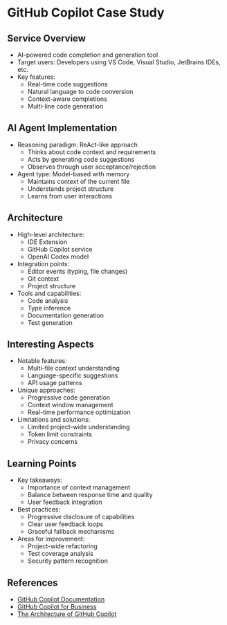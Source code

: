 # GitHub Copilot Case Study

## Service Overview
- AI-powered code completion and generation tool
- Target users: Developers using VS Code, Visual Studio, JetBrains IDEs, etc.
- Key features:
  - Real-time code suggestions
  - Natural language to code conversion
  - Context-aware completions
  - Multi-line code generation

## AI Agent Implementation
- Reasoning paradigm: ReAct-like approach
  - Thinks about code context and requirements
  - Acts by generating code suggestions
  - Observes through user acceptance/rejection
- Agent type: Model-based with memory
  - Maintains context of the current file
  - Understands project structure
  - Learns from user interactions

## Architecture
- High-level architecture:
  - IDE Extension
  - GitHub Copilot service
  - OpenAI Codex model
- Integration points:
  - Editor events (typing, file changes)
  - Git context
  - Project structure
- Tools and capabilities:
  - Code analysis
  - Type inference
  - Documentation generation
  - Test generation

## Interesting Aspects
- Notable features:
  - Multi-file context understanding
  - Language-specific suggestions
  - API usage patterns
- Unique approaches:
  - Progressive code generation
  - Context window management
  - Real-time performance optimization
- Limitations and solutions:
  - Limited project-wide understanding
  - Token limit constraints
  - Privacy concerns

## Learning Points
- Key takeaways:
  - Importance of context management
  - Balance between response time and quality
  - User feedback integration
- Best practices:
  - Progressive disclosure of capabilities
  - Clear user feedback loops
  - Graceful fallback mechanisms
- Areas for improvement:
  - Project-wide refactoring
  - Test coverage analysis
  - Security pattern recognition

## References
- [GitHub Copilot Documentation](https://docs.github.com/en/copilot)
- [GitHub Copilot for Business](https://resources.github.com/copilot-for-business/)
- [The Architecture of GitHub Copilot](https://github.blog/2023-05-17-the-architecture-of-today-and-tomorrow-in-github-copilot/)

